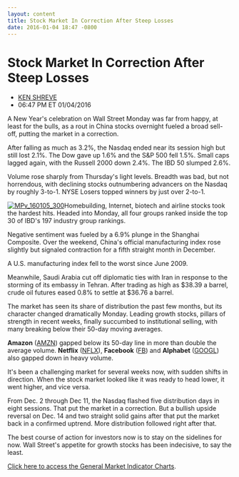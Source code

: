 ```yaml
---
layout: content
title: Stock Market In Correction After Steep Losses
date: 2016-01-04 18:47 -0800
---
```



Stock Market In Correction After Steep Losses
==============================================




* [KEN SHREVE](https://www.investors.com/author/shrevek/ "Posts by KEN SHREVE")
* 06:47 PM ET 01/04/2016




A New Year's celebration on Wall Street Monday was far from happy, at least for the bulls, as a rout in China stocks overnight fueled a broad sell-off, putting the market in a correction.


After falling as much as 3.2%, the Nasdaq ended near its session high but still lost 2.1%. The Dow gave up 1.6% and the S&P 500 fell 1.5%. Small caps lagged again, with the Russell 2000 down 2.4%. The IBD 50 slumped 2.6%.


Volume rose sharply from Thursday's light levels. Breadth was bad, but not horrendous, with declining stocks outnumbering advancers on the Nasdaq by roughly 3-to-1. NYSE Losers topped winners by just over 2-to-1.


[![MPv_160105_300](https://www.investors.com/wp-content/uploads/2016/01/MPv_160105_300.jpg)](https://www.investors.com/wp-content/uploads/2016/01/MPv_160105_300.jpg)Homebuilding, Internet, biotech and airline stocks took the hardest hits. Headed into Monday, all four groups ranked inside the top 30 of IBD's 197 industry group rankings.


Negative sentiment was fueled by a 6.9% plunge in the Shanghai Composite. Over the weekend, China's official manufacturing index rose slightly but signaled contraction for a fifth straight month in December.


A U.S. manufacturing index fell to the worst since June 2009.


Meanwhile, Saudi Arabia cut off diplomatic ties with Iran in response to the storming of its embassy in Tehran. After trading as high as $38.39 a barrel, crude oil futures eased 0.8% to settle at $36.76 a barrel.


The market has seen its share of distribution the past few months, but its character changed dramatically Monday. Leading growth stocks, pillars of strength in recent weeks, finally succumbed to institutional selling, with many breaking below their 50-day moving averages.


**Amazon** ([AMZN](https://research.investors.com/quote.aspx?symbol=AMZN)) gapped below its 50-day line in more than double the average volume. **Netflix** ([NFLX](https://research.investors.com/quote.aspx?symbol=NFLX)), **Facebook** ([FB](https://research.investors.com/quote.aspx?symbol=FB)) and **Alphabet** ([GOOGL](https://research.investors.com/quote.aspx?symbol=GOOGL)) also gapped down in heavy volume.


It's been a challenging market for several weeks now, with sudden shifts in direction. When the stock market looked like it was ready to head lower, it went higher, and vice versa.


From Dec. 2 through Dec 11, the Nasdaq flashed five distribution days in eight sessions. That put the market in a correction. But a bullish upside reversal on Dec. 14 and two straight solid gains after that put the market back in a confirmed uptrend. More distribution followed right after that.


The best course of action for investors now is to stay on the sidelines for now. Wall Street's appetite for growth stocks has been indecisive, to say the least.


[Click here to access the General Market Indicator Charts](https://www.investors.com/pdf/GMI_010516.pdf).




